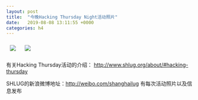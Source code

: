 ```yaml
---
layout: post
title:  "今晚Hacking Thursday Night活动照片"
date:   2019-08-08 13:11:55 +0000
categories: h4
---
```


[<img style='margin:10px;' src='/res2019q3/j808.h4/j808_2003_3800+08.1920p.jpg'>](/res2019q3/j808.h4/j808_2003_3800+08.JPG)
[<img style='margin:10px;' src='/res2019q3/j808.h4/j808_2004_5000+08.1920p.jpg'>](/res2019q3/j808.h4/j808_2004_5000+08.JPG)

有关Hacking Thursday活动的介绍：
http://www.shlug.org/about/#hacking-thursday

SHLUG的新浪微博地址：http://weibo.com/shanghailug 有每次活动照片以及信息发布


